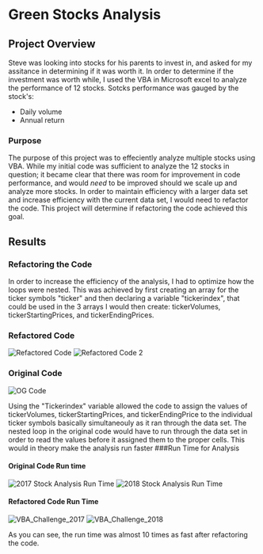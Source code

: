 # Green Stocks Analysis

## Project Overview
Steve was looking into stocks for his parents to invest in, and asked for my assitance in determining if it was worth it. In order to determine if the investment was worth while, I used the VBA in Microsoft excel to analyze the performance of 12 stocks. Sotcks performance was gauged by the stock's: 
- Daily volume  
- Annual return

### Purpose
The purpose of this project was to effeciently analyze multiple stocks using VBA. While my initial code was sufficient to analyze the 12 stocks in question; it became clear that there was room for improvement in code performance, and would *need* to be improved should we scale up and analyze more stocks. In order to maintain efficiency with a larger data set and increase efficiency with the current data set, I would need to refactor the code. This project will determine if refactoring the code achieved this goal.

## Results
### Refactoring the Code
In order to increase the efficiency of the analysis, I had to optimize how the loops were nested. This was achieved by first creating an array for the ticker symbols "ticker" and then declaring a variable "tickerindex", that could be used in the 3 arrays I would then create: tickerVolumes, tickerStartingPrices, and tickerEndingPrices.
### Refactored Code
![Refactored Code](https://user-images.githubusercontent.com/102814578/167235068-629d4347-02ee-45ed-b022-0e808144c495.png)
![Refactored Code 2](https://user-images.githubusercontent.com/102814578/167235079-07a228fa-5507-49d6-8e74-6d336025e002.png)
### Original Code
![OG Code](https://user-images.githubusercontent.com/102814578/167235085-5ebcf555-b305-4d7a-8ac9-d21e25097ed1.png)

Using the "Tickerindex" variable allowed the code to assign the values of tickerVolumes, tickerStartingPrices, and tickerEndingPrice to the individual ticker symbols basically simultaneouly as it ran through the data set. The nested loop in the original code would have to run through the data set in order to read the values before it assigned them to the proper cells. This would in theory make the analysis run faster
###Run Time for Analysis
#### Original Code Run time
![2017 Stock Analysis Run Time](https://user-images.githubusercontent.com/102814578/167235369-443678c6-813e-4417-abc6-19db7c02baba.png)
![2018 Stock Analysis Run Time](https://user-images.githubusercontent.com/102814578/167235374-8514f321-459b-459a-904d-cf1cde649b3f.png)
#### Refactored Code Run Time
![VBA_Challenge_2017](https://user-images.githubusercontent.com/102814578/167235389-679b5247-0e9f-4a35-bc19-fe10c57dc1dc.png)
![VBA_Challenge_2018](https://user-images.githubusercontent.com/102814578/167235390-464e3a5e-02fe-4713-99d3-bce3853d5bc6.png)

As you can see, the run time was almost 10 times as fast after refactoring the code.

